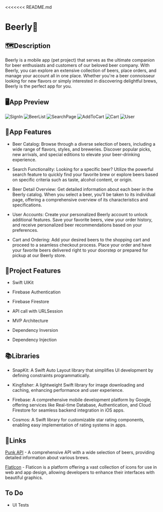 <<<<<<< README.md
# Beerly🍻



## 🗺️Description

Beerly is a mobile app (pet project) that serves as the ultimate companion for beer enthusiasts and customers of our beloved beer company. With Beerly, you can explore an extensive collection of beers, place orders, and manage your account all in one place. Whether you're a beer connoisseur looking for new flavors or simply interested in discovering delightful brews, Beerly is the perfect app for you.

## 🖥️App Preview

![SignIn](https://media.giphy.com/media/v1.Y2lkPTc5MGI3NjExYTQ2MmtvOTA4NzU5a3hsaWhjMzlpdXN2bXBpZTljdW55N3cxN3h6aiZlcD12MV9pbnRlcm5hbF9naWZfYnlfaWQmY3Q9Zw/bkR0EEjbKY8nnWbenA/giphy.gif)
![BeerList](https://media.giphy.com/media/v1.Y2lkPTc5MGI3NjExcDdwNXdhMjZtcHQ0ZHVtZWg3eHBrdHV5dWU0ZDA5Mmc2YzdpOGh5ciZlcD12MV9pbnRlcm5hbF9naWZfYnlfaWQmY3Q9Zw/enWSm21nH04opKkfWw/giphy.gif)
![SearchPage](https://media.giphy.com/media/v1.Y2lkPTc5MGI3NjExenk5NHlxYXc4anA1OHRjMzhjOGlsNHMzd3o4OTI5dHI3ZDJpM3B1dCZlcD12MV9pbnRlcm5hbF9naWZfYnlfaWQmY3Q9Zw/jFzwX0IXHA3NNGDQqg/giphy.gif)
![AddToCart](https://media.giphy.com/media/v1.Y2lkPTc5MGI3NjExMmQ5ZnI4dm1zaXgyYW5rM3F3bmEwN3gzdGNoZ3FzY291bjhha3g3aiZlcD12MV9pbnRlcm5hbF9naWZfYnlfaWQmY3Q9Zw/tKVDW7RwX7PDRCJZNV/giphy.gif)
![Cart](https://media.giphy.com/media/v1.Y2lkPTc5MGI3NjExeGJ1Z2dtYmpmbzR3YzY5ZTB4ZDlodXBwMXY5ZnF0djNnMDd3aXhpdiZlcD12MV9pbnRlcm5hbF9naWZfYnlfaWQmY3Q9Zw/hta06Oput4YYaHVtej/giphy.gif)
![User](https://media.giphy.com/media/v1.Y2lkPTc5MGI3NjExZmlva254cHI5c3N4dzdidmNzYXNxN2UwNTI1OGN1cnlyZG4xYTN0dyZlcD12MV9pbnRlcm5hbF9naWZfYnlfaWQmY3Q9Zw/8HwWMItdvmTwfrbOCP/giphy.gif)

## 🎢App Features

+ Beer Catalog: Browse through a diverse selection of beers, including a wide range of flavors, styles, and breweries. Discover popular picks, new arrivals, and special editions to elevate your beer-drinking experience.

+ Search Functionality: Looking for a specific beer? Utilize the powerful search feature to quickly find your favorite brew or explore beers based on specific criteria such as taste, alcohol content, or origin.

+ Beer Detail Overview: Get detailed information about each beer in the Beerly catalog. When you select a beer, you'll be taken to its individual page, offering a comprehensive overview of its characteristics and specifications. 

+ User Accounts: Create your personalized Beerly account to unlock additional features. Save your favorite beers, view your order history, and receive personalized beer recommendations based on your preferences.

+ Cart and Ordering: Add your desired beers to the shopping cart and proceed to a seamless checkout process. Place your order and have your favorite beers delivered right to your doorstep or prepared for pickup at our Beerly store.

## 📁Project Features

+ Swift UIKit

+ Firebase Authentication

+ Firebase Firestore

+ API call with URLSession

+ MVP Architecture

+ Dependency Inversion

+ Dependency Injection


## 📚Libraries

+ SnapKit: A Swift Auto Layout library that simplifies UI development by defining constraints programmatically.

+ Kingfisher: A lightweight Swift library for image downloading and caching, enhancing performance and user experience.

+ Firebase: A comprehensive mobile development platform by Google, offering services like Real-time Database, Authentication, and Cloud Firestore for seamless backend integration in iOS apps.

+ Cosmos: A Swift library for customizable star rating components, enabling easy implementation of rating systems in apps.


## 🔗Links

[Punk API](https://punkapi.com) - A comprehensive API with a wide selection of beers, providing detailed information about various brews.

[FlatIcon](https://www.flaticon.com/ru/) - Flaticon is a platform offering a vast collection of icons for use in web and app design, allowing developers to enhance their interfaces with beautiful graphics.


## To Do
 
+ UI Tests
